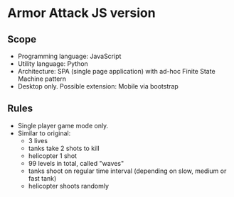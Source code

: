 Armor Attack JS version
=======================

Scope
-----
* Programming language: JavaScript
* Utility language: Python
* Architecture: SPA (single page application) with ad-hoc Finite State Machine pattern
* Desktop only. Possible extension: Mobile via bootstrap

Rules
-----
* Single player game mode only.
* Similar to original:
  - 3 lives
  - tanks take 2 shots to kill
  - helicopter 1 shot
  - 99 levels in total, called "waves"
  - tanks shoot on regular time interval (depending on slow, medium or fast tank)
  - helicopter shoots randomly


